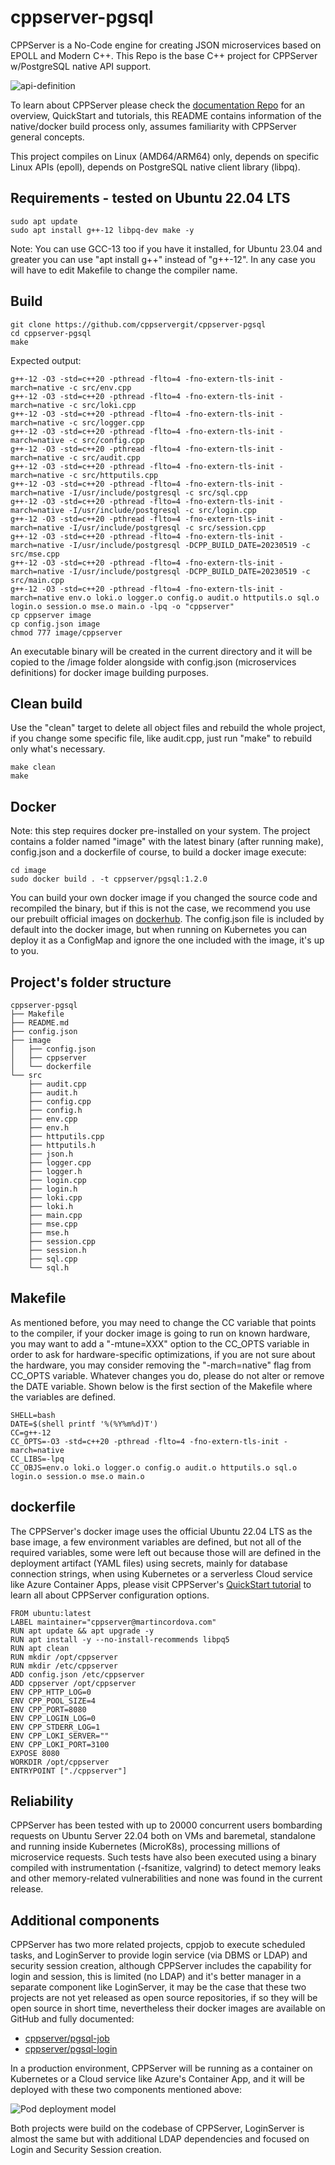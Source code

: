# cppserver-pgsql

CPPServer is a No-Code engine for creating JSON microservices based on EPOLL and Modern C++.
This Repo is the base C++ project for CPPServer w/PostgreSQL native API support.

![api-definition](https://github.com/cppservergit/cppserver-pgsql/assets/126841556/c366e193-44ce-489f-93d6-61fabdab9fc6)

To learn about CPPServer please check the [documentation Repo](https://github.com/cppservergit/cppserver-docs) for an overview, QuickStart and tutorials, this README contains information of the native/docker build process only, assumes familiarity with CPPServer general concepts.

This project compiles on Linux (AMD64/ARM64) only, depends on specific Linux APIs (epoll), depends on PostgreSQL native client library (libpq).

## Requirements - tested on Ubuntu 22.04 LTS
```
sudo apt update
sudo apt install g++-12 libpq-dev make -y
```

Note: You can use GCC-13 too if you have it installed, for Ubuntu 23.04 and greater you can use "apt install g++" instead of "g++-12". In any case you will have to edit Makefile to change the compiler name.

## Build

```
git clone https://github.com/cppservergit/cppserver-pgsql
cd cppserver-pgsql
make
```

Expected output:
```
g++-12 -O3 -std=c++20 -pthread -flto=4 -fno-extern-tls-init -march=native -c src/env.cpp
g++-12 -O3 -std=c++20 -pthread -flto=4 -fno-extern-tls-init -march=native -c src/loki.cpp
g++-12 -O3 -std=c++20 -pthread -flto=4 -fno-extern-tls-init -march=native -c src/logger.cpp
g++-12 -O3 -std=c++20 -pthread -flto=4 -fno-extern-tls-init -march=native -c src/config.cpp
g++-12 -O3 -std=c++20 -pthread -flto=4 -fno-extern-tls-init -march=native -c src/audit.cpp
g++-12 -O3 -std=c++20 -pthread -flto=4 -fno-extern-tls-init -march=native -c src/httputils.cpp
g++-12 -O3 -std=c++20 -pthread -flto=4 -fno-extern-tls-init -march=native -I/usr/include/postgresql -c src/sql.cpp
g++-12 -O3 -std=c++20 -pthread -flto=4 -fno-extern-tls-init -march=native -I/usr/include/postgresql -c src/login.cpp
g++-12 -O3 -std=c++20 -pthread -flto=4 -fno-extern-tls-init -march=native -I/usr/include/postgresql -c src/session.cpp
g++-12 -O3 -std=c++20 -pthread -flto=4 -fno-extern-tls-init -march=native -I/usr/include/postgresql -DCPP_BUILD_DATE=20230519 -c src/mse.cpp
g++-12 -O3 -std=c++20 -pthread -flto=4 -fno-extern-tls-init -march=native -I/usr/include/postgresql -DCPP_BUILD_DATE=20230519 -c src/main.cpp
g++-12 -O3 -std=c++20 -pthread -flto=4 -fno-extern-tls-init -march=native env.o loki.o logger.o config.o audit.o httputils.o sql.o login.o session.o mse.o main.o -lpq -o "cppserver"
cp cppserver image
cp config.json image
chmod 777 image/cppserver
```

An executable binary will be created in the current directory and it will be copied to the /image folder alongside with config.json (microservices definitions) for docker image building purposes.

## Clean build

Use the "clean" target to delete all object files and rebuild the whole project, if you change some specific file, like audit.cpp, just run "make" to rebuild only what's necessary.

```
make clean
make
```

## Docker

Note: this step requires docker pre-installed on your system.
The project contains a folder named "image" with the latest binary (after running make), config.json and a dockerfile of course, to build a docker image execute:
```
cd image
sudo docker build . -t cppserver/pgsql:1.2.0
```

You can build your own docker image if you changed the source code and recompiled the binary, but if this is not the case, we recommend you use our prebuilt official images on [dockerhub](https://hub.docker.com/repository/docker/cppserver/pgsql/general).
The config.json file is included by default into the docker image, but when running on Kubernetes you can deploy it as a ConfigMap and ignore the one included with the image, it's up to you.


## Project's folder structure

```
cppserver-pgsql
├── Makefile
├── README.md
├── config.json
├── image
│   ├── config.json
│   ├── cppserver
│   └── dockerfile
└── src
    ├── audit.cpp
    ├── audit.h
    ├── config.cpp
    ├── config.h
    ├── env.cpp
    ├── env.h
    ├── httputils.cpp
    ├── httputils.h
    ├── json.h
    ├── logger.cpp
    ├── logger.h
    ├── login.cpp
    ├── login.h
    ├── loki.cpp
    ├── loki.h
    ├── main.cpp
    ├── mse.cpp
    ├── mse.h
    ├── session.cpp
    ├── session.h
    ├── sql.cpp
    └── sql.h
```

## Makefile

As mentioned before, you may need to change the CC variable that points to the compiler, if your docker image is going to run on known hardware, you may want to add a "-mtune=XXX" option to the CC_OPTS variable in order to ask for hardware-specific optimizations, if you are not sure about the hardware, you may consider removing the "-march=native" flag from CC_OPTS variable. Whatever changes you do, please do not alter or remove the DATE variable. Shown below is the first section of the Makefile where the variables are defined.
```
SHELL=bash
DATE=$(shell printf '%(%Y%m%d)T')
CC=g++-12
CC_OPTS=-O3 -std=c++20 -pthread -flto=4 -fno-extern-tls-init -march=native
CC_LIBS=-lpq
CC_OBJS=env.o loki.o logger.o config.o audit.o httputils.o sql.o login.o session.o mse.o main.o
```

## dockerfile

The CPPServer's docker image uses the official Ubuntu 22.04 LTS as the base image, a few environment variables are defined, but not all of the required variables, some were left out because those will are defined in the deployment artifact (YAML files) using secrets, mainly for database connection strings, when using Kubernetes or a serverless Cloud service like Azure Container Apps, please visit CPPServer's [QuickStart tutorial](https://github.com/cppservergit/cppserver-docs/blob/main/quickstart.md) to learn all about CPPServer configuration options.

```
FROM ubuntu:latest
LABEL maintainer="cppserver@martincordova.com"
RUN apt update && apt upgrade -y 
RUN apt install -y --no-install-recommends libpq5
RUN apt clean
RUN mkdir /opt/cppserver
RUN mkdir /etc/cppserver
ADD config.json /etc/cppserver
ADD cppserver /opt/cppserver
ENV CPP_HTTP_LOG=0
ENV CPP_POOL_SIZE=4
ENV CPP_PORT=8080
ENV CPP_LOGIN_LOG=0
ENV CPP_STDERR_LOG=1
ENV CPP_LOKI_SERVER=""
ENV CPP_LOKI_PORT=3100
EXPOSE 8080
WORKDIR /opt/cppserver
ENTRYPOINT ["./cppserver"]
```

## Reliability

CPPServer has been tested with up to 20000 concurrent users bombarding requests on Ubuntu Server 22.04 both on VMs and baremetal, standalone and running inside Kubernetes (MicroK8s), processing millions of microservice requests. Such tests have also been executed using a binary compiled with instrumentation (-fsanitize, valgrind) to detect memory leaks and other memory-related vulnerabilities and none was found in the current release.

## Additional components

CPPServer has two more related projects, cppjob to execute scheduled tasks, and LoginServer to provide login service (via DBMS or LDAP) and security session creation, although CPPServer includes the capability for login and session, this is limited (no LDAP) and it's better manager in a separate component like LoginServer, it may be the case that these two projects are not yet released as open source repositories, if so they will be open source in short time, nevertheless their docker images are available on GitHub and fully documented:

* [cppserver/pgsql-job](https://hub.docker.com/r/cppserver/pgsql-job)
* [cppserver/pgsql-login](https://hub.docker.com/r/cppserver/pgsql-job)

In a production environment, CPPServer will be running as a container on Kubernetes or a Cloud service like Azure's Container App, and it will be deployed with these two components mentioned above:

![Pod deployment model](https://github.com/cppservergit/cppserver-pgsql/assets/126841556/45b023cd-fd1a-49c0-b82f-2429ac4ba6db)

Both projects were build on the codebase of CPPServer, LoginServer is almost the same but with additional LDAP dependencies and focused on Login and Security Session creation.

